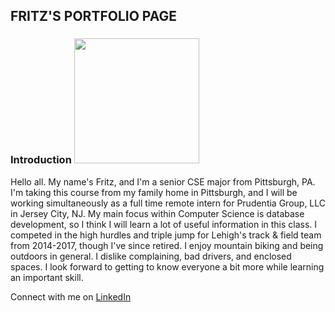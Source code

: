 ## FRITZ'S PORTFOLIO PAGE

### Introduction <img src="https://fritzisaac.github.io/IMG_6410.jpg" width="200">

Hello all.  My name's Fritz, and I'm a senior CSE major from Pittsburgh, PA.  I'm taking this course from my family home in Pittsburgh, and I will be working simultaneously as a full time remote intern for Prudentia Group, LLC in Jersey City, NJ.  My main focus within Computer Science is database development, so I think I will learn a lot of useful information in this class.  I competed in the high hurdles and triple jump for Lehigh's track & field team from 2014-2017, though I've since retired.  I enjoy mountain biking and being outdoors in general.  I dislike complaining, bad drivers, and enclosed spaces.  I look forward to getting to know everyone a bit more while learning an important skill.

Connect with me on [LinkedIn](https://www.linkedin.com/in/fritz-isaac-b30479108/s=50)
